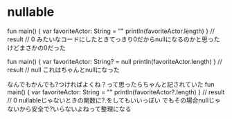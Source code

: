 # nullable
fun main() {
var favoriteActor: String = ""
println(favoriteActor.length)
}
// result
// 0
みたいなコードにしたときてっきり0だからnullになるのかと思ったけどまさかの0だった

fun main() {
var favoriteActor: String? = null
println(favoriteActor.length)
}
// result
// null
これはちゃんとnullになった


なんでもかんでも?つければよくね？って思ったらちゃんと記されていた
fun main() {
var favoriteActor: String = ""
println(favoriteActor?.length)
}
// result
// 0
nullableじゃないときの関数に?.をしてもいいっぽい
でもその場合nullじゃないから安全で?いらないよねって整理になる